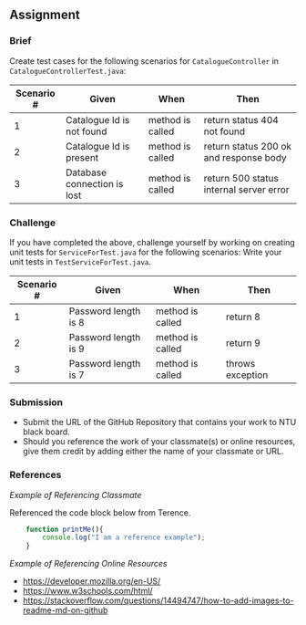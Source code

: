 ## Assignment

### Brief

Create test cases for the following scenarios for `CatalogueController` in `CatalogueControllerTest.java`:

|Scenario #|Given|When|Then|
|-|-----|----|----|
|1|Catalogue Id is not found|method is called|return status 404 not found|
|2|Catalogue Id is present|method is called|return status 200 ok and response body|
|3|Database connection is lost|method is called|return 500 status internal server error|

### Challenge

If you have completed the above, challenge yourself by working on creating unit tests for `ServiceForTest.java` for the following scenarios:
Write your unit tests in `TestServiceForTest.java`.

|Scenario #|Given|When|Then|
|-|-----|----|----|
|1|Password length is 8|method is called|return 8|
|2|Password length is 9|method is called|return 9|
|3|Password length is 7|method is called|throws exception|


### Submission 

- Submit the URL of the GitHub Repository that contains your work to NTU black board.
- Should you reference the work of your classmate(s) or online resources, give them credit by adding either the name of your classmate or URL. 

### References

_Example of Referencing Classmate_

Referenced the code block below from Terence.
```js
    function printMe(){
        console.log("I am a reference example");
    }
```

_Example of Referencing Online Resources_

- https://developer.mozilla.org/en-US/
- https://www.w3schools.com/html/
- https://stackoverflow.com/questions/14494747/how-to-add-images-to-readme-md-on-github


